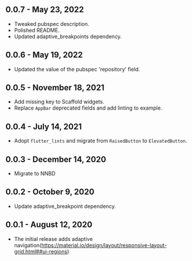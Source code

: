 ## 0.0.7 - May 23, 2022

- Tweaked pubspec description.
- Polished README.
- Updated adaptive_breakpoints dependency.

## 0.0.6 - May 19, 2022

- Updated the value of the pubspec 'repository' field.

## 0.0.5 - November 18, 2021

- Add missing key to Scaffold widgets.
- Replace `AppBar` deprecated fields and add linting to example.

## 0.0.4 - July 14, 2021

- Adopt `flutter_lints` and migrate from `RaisedButton` to `ElevatedButton`.

## 0.0.3 - December 14, 2020

- Migrate to NNBD

## 0.0.2 - October 9, 2020

- Update adaptive_breakpoint dependency.

## 0.0.1 - August 12, 2020

- The initial release adds adaptive navigation(https://material.io/design/layout/responsive-layout-grid.html##ui-regions)
